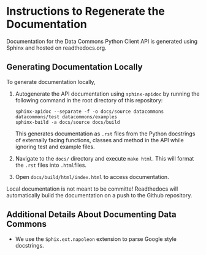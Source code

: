 # Instructions to Regenerate the Documentation

Documentation for the Data Commons Python Client API is generated using Sphinx
and hosted on readthedocs.org.

## Generating Documentation Locally

To generate documentation locally,

1.  Autogenerate the API documentation using `sphinx-apidoc` by running the
    following command in the root directory of this repository:

    ```
    sphinx-apidoc --separate -f -o docs/source datacommons datacommons/test datacommons/examples
    sphinx-build -a docs/source docs/build
    ```

    This generates documentation as `.rst` files from the Python docstrings of
    externally facing functions, classes and method in the API while ignoring
    test and example files.

2.  Navigate to the `docs/` directory and execute `make html`. This will format
    the `.rst` files into `.html`files.

3.  Open `docs/build/html/index.html` to access documentation.

Local documentation is not meant to be committe! Readthedocs will automatically
build the documentation on a push to the Github repository.

## Additional Details About Documenting Data Commons

- We use the `Sphix.ext.napoleon` extension to parse Google style docstrings.
